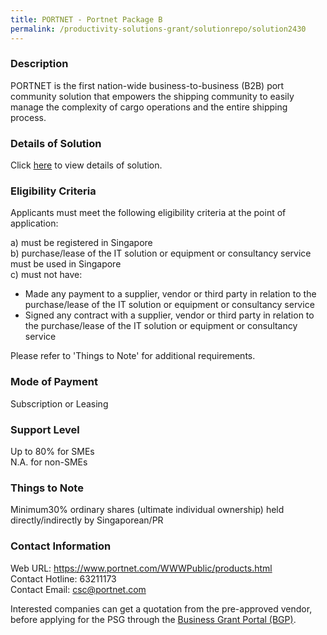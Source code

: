 ```yaml
---
title: PORTNET - Portnet Package B
permalink: /productivity-solutions-grant/solutionrepo/solution2430
---
```


### Description

PORTNET is the first nation-wide business-to-business (B2B) port community solution that empowers the shipping community to easily manage the complexity of cargo operations and the entire shipping process.

### Details of Solution

Click <a href='https://www.gobusiness.gov.sg/images/psg/Portnet_20200827_Desensitised_Annex_3_Part_2.pdf' target='_blank' rel='noopener'>here</a> to view details of solution.

### Eligibility Criteria

Applicants must meet the following eligibility criteria at the point of application:

a) must be registered in Singapore <br>
b) purchase/lease of the IT solution or equipment or consultancy service must be used in Singapore <br>
c) must not have:
- Made any payment to a supplier, vendor or third party in relation to the purchase/lease of the IT solution or equipment or consultancy service
- Signed any contract with a supplier, vendor or third party in relation to the purchase/lease of the IT solution or equipment or consultancy service

Please refer to 'Things to Note' for additional requirements.

### Mode of Payment
Subscription or Leasing

### Support Level
Up to 80% for SMEs <br>
N.A. for non-SMEs

### Things to Note
Minimum30% ordinary shares (ultimate individual ownership) held directly/indirectly by Singaporean/PR

### Contact Information
Web URL: https://www.portnet.com/WWWPublic/products.html <br>Contact Hotline: 63211173 <br>Contact Email: csc@portnet.com <br>

Interested companies can get a quotation from the pre-approved vendor, before applying for the PSG through the <a target='_blank' rel='noopener' href='https://www.businessgrants.gov.sg/'>Business Grant Portal (BGP)</a>.
